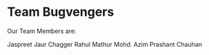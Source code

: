 # Team Bugvengers

Our Team Members are:

Jaspreet Jaur Chagger
Rahul Mathur
Mohd. Azim
Prashant Chauhan
